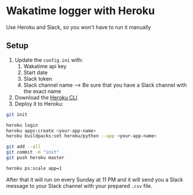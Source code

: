# Wakatime logger with Heroku

Use Heroku and Slack, so you won't have to run it manually

## Setup

1. Update the `config.ini` with:
    1. Wakatime api key
    2. Start date
    3. Slack token
    4. Slack channel name --> Be sure that you have a Slack channel with the exact name
2. Download the [Heroku CLI](https://devcenter.heroku.com/articles/heroku-cli)
3. Deploy it to Heroku:

```sh
git init

heroku login
heroku apps:create <your-app-name>
heroku buildpacks:set heroku/python --app <your-app-name>

git add --all
git commit -m "init"
git push heroku master

heroku ps:scale app=1
```

After that it will run on every Sunday at 11 PM and it will send you a Slack message to your Slack channel
with your prepared `.csv` file.